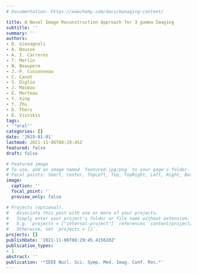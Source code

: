 ```yaml
---
# Documentation: https://wowchemy.com/docs/managing-content/

title: A Novel Image Reconstruction Approach for 3 gamma Imaging
subtitle: ''
summary: ''
authors:
- D. Giovagnoli
- A. Bousse
- A. I. Carreres
- T. Merlin
- N. Beaupere
- J.-P. Cussonneau
- C. Canot
- S. Diglio
- J. Masbou
- E. Morteau
- Y. Xing
- Y. Zhu
- D. Thers
- D. Visvikis
tags:
- '"oral"'
categories: []
date: '2019-01-01'
lastmod: 2021-11-06T08:29:45Z
featured: false
draft: false

# Featured image
# To use, add an image named `featured.jpg/png` to your page's folder.
# Focal points: Smart, Center, TopLeft, Top, TopRight, Left, Right, BottomLeft, Bottom, BottomRight.
image:
  caption: ''
  focal_point: ''
  preview_only: false

# Projects (optional).
#   Associate this post with one or more of your projects.
#   Simply enter your project's folder or file name without extension.
#   E.g. `projects = ["internal-project"]` references `content/project/deep-learning/index.md`.
#   Otherwise, set `projects = []`.
projects: []
publishDate: '2021-11-06T08:29:45.415620Z'
publication_types:
- 1
abstract: ''
publication: '*IEEE Nucl. Sci. Symp. Med. Imag. Conf. Rec.*'
---
```


